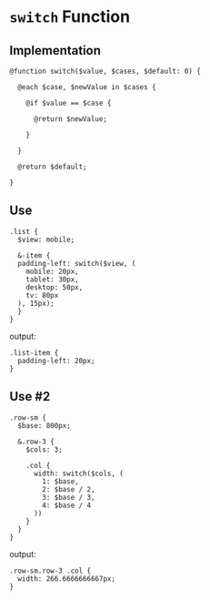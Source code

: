 # `switch` Function

## Implementation

```
@function switch($value, $cases, $default: 0) {

  @each $case, $newValue in $cases {

    @if $value == $case {

      @return $newValue;

    }

  }

  @return $default;

}
```

## Use

```
.list {
  $view: mobile;
  
  &-item {
  padding-left: switch($view, (
    mobile: 20px,
    tablet: 30px,
    desktop: 50px,
    tv: 80px
  ), 15px);
  }
}
```

output:

```
.list-item {
  padding-left: 20px;
}
```

## Use #2

```
.row-sm {
  $base: 800px;
  
  &.row-3 {
    $cols: 3;
  
    .col {
      width: switch($cols, (
        1: $base,
        2: $base / 2,
        3: $base / 3,
        4: $base / 4
      ))
    }
  }
}
```

output:

```
.row-sm.row-3 .col {
  width: 266.6666666667px;
}
```